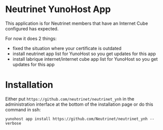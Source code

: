# Neutrinet YunoHost App

This application is for Neutrinet members that have an Internet Cube configured has expected.

For now it does 2 things:

* fixed the situation where your certificate is outdated
* install neutrinet app list for YunoHost so you get updates for this app
* install labrique internet/internet cube app list for YunoHost so you get updates for this app

# Installation

Either put `https://github.com/neutrinet/neutrinet_ynh` in the administration interface at the bottom of the installation page or do this command in ssh:

    yunohost app install https://github.com/Neutrinet/neutrinet_ynh --verbose
